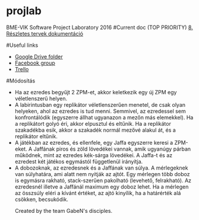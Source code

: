 # projlab
BME-VIK Software Project Laboratory 2016
#Current doc (TOP PRIORITY)
<a href="https://docs.google.com/document/d/1ULkxwkdBdfCze0fYQW3dnzOlRUu_xly6g1kgEHUobxc/edit">8. Részletes tervek dokumentáció</a>

#Useful links
<ul>
<li><a href="https://drive.google.com/drive/u/0/folders/0Bw-xAdb3W-NGbXJycGl0b3h2UXM">Google Drive folder</a></li>
<li><a href="https://www.facebook.com/groups/533227723524350/">Facebook group</a></li>
<li><a href="https://trello.com/b/4YOVSrMX/gaben-s-disciples">Trello</a></li>
</ul>

#Módosítás
<ul>
<li>Ha az ezredes begyűjt 2 ZPM-et, akkor keletkezik egy új ZPM egy véletlenszerű helyen.</li>
<li>A labirintusban egy replikátor véletlenszerűen menetel, de csak olyan helyeken, ahol az ezredes is tud menni. Semmivel, az ezredessel sem konfrontálódik (egyszerre állhat ugyanazon a mezőn más elemekkel). Ha a replikátort golyó éri, akkor elpusztul és eltűnik. Ha a replikátor szakadékba esik, akkor a szakadék normál mezővé alakul át, és a replikátor eltűnik.</li>
<li>A játékban az ezredes, és ellenfele, egy Jaffa egyszerre keresi a ZPM-eket. A Jaffának piros és zöld lövedékei vannak, amik ugyanúgy párban működnek, mint az ezredes kék-sárga lövedékei. A Jaffa-t és az ezredest két játékos egymástól függetlenül irányítja.</li>
<li>A dobozoknak, az ezredesnek és a Jaffának van súlya. A mérlegeknek van súlyhatára, ami alatt nem nyitják az ajtót. Egy mérlegen több doboz is egymásra rakható, stack-szerűen pakolható (levehető, felrakható). Az ezredesnél illetve a Jaffánál maximum egy doboz lehet. Ha a mérlegen az összsúly eléri a kívánt értéket, az ajtó kinyílik, ha a határérték alá csökken, becsukódik.</li>

Created by the team GabeN's disciples.
